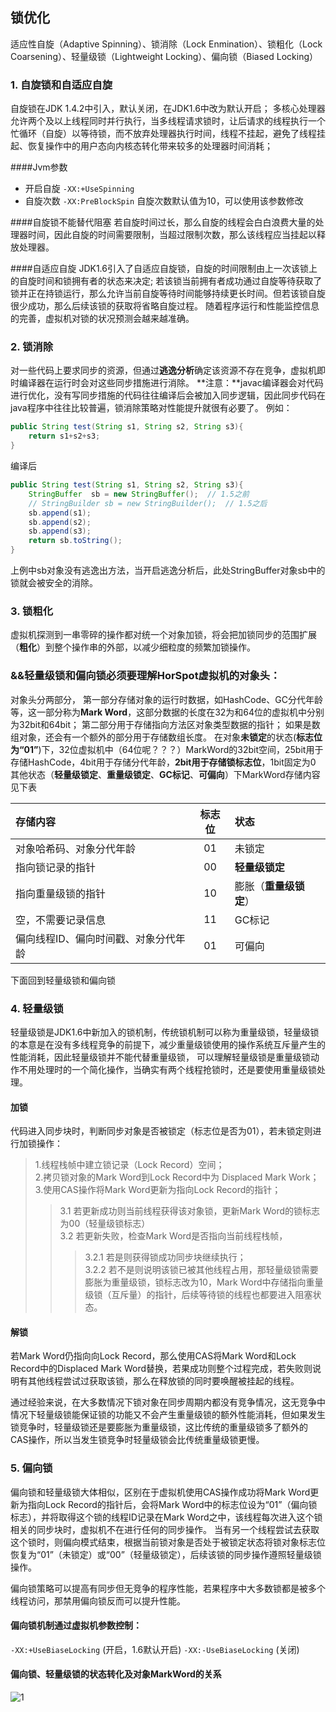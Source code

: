 ## 锁优化
适应性自旋（Adaptive Spinning）、锁消除（Lock Enmination）、锁粗化（Lock Coarsening）、轻量级锁（Lightweight Locking）、偏向锁（Biased Locking）
### 1. 自旋锁和自适应自旋
自旋锁在JDK 1.4.2中引入，默认关闭，在JDK1.6中改为默认开启；
多核心处理器允许两个及以上线程同时并行执行，当多线程请求锁时，让后请求的线程执行一个忙循环（自旋）以等待锁，而不放弃处理器执行时间，线程不挂起，避免了线程挂起、恢复操作中的用户态向内核态转化带来较多的处理器时间消耗；

####Jvm参数

* 开启自旋
	`-XX:+UseSpinning`
* 自旋次数
	`-XX:PreBlockSpin`
	自旋次数默认值为10，可以使用该参数修改

####自旋锁不能替代阻塞
若自旋时间过长，那么自旋的线程会白白浪费大量的处理器时间，因此自旋的时间需要限制，当超过限制次数，那么该线程应当挂起以释放处理器。

####自适应自旋
JDK1.6引入了自适应自旋锁，自旋的时间限制由上一次该锁上的自旋时间和锁拥有者的状态来决定;
若该锁当前拥有者成功通过自旋等待获取了锁并正在持锁运行，那么允许当前自旋等待时间能够持续更长时间。但若该锁自旋很少成功，那么后续该锁的获取将省略自旋过程。
随着程序运行和性能监控信息的完善，虚拟机对锁的状况预测会越来越准确。

### 2. 锁消除
对一些代码上要求同步的资源，但通过**逃逸分析**确定该资源不存在竞争，虚拟机即时编译器在运行时会对这些同步措施进行消除。
**注意：**javac编译器会对代码进行优化，没有写同步措施的代码往往编译后会被加入同步逻辑，因此同步代码在java程序中往往比较普遍，锁消除策略对性能提升就很有必要了。
例如：
```java
public String test(String s1, String s2, String s3){
	return s1+s2+s3;
}
```
编译后
```java
public String test(String s1, String s2, String s3){
	StringBuffer  sb = new StringBuffer();	// 1.5之前
	// StringBuilder sb = new StringBuilder();	// 1.5之后
	sb.append(s1);
	sb.append(s2);
	sb.append(s3);
	return sb.toString();
}

```
上例中sb对象没有逃逸出方法，当开启逃逸分析后，此处StringBuffer对象sb中的锁就会被安全的消除。

### 3. 锁粗化
虚拟机探测到一串零碎的操作都对统一个对象加锁，将会把加锁同步的范围扩展（**粗化**）到整个操作串的外部，以减少细粒度的频繁加锁操作。


### **&&轻量级锁和偏向锁必须要理解HorSpot虚拟机的对象头：**
对象头分两部分，
第一部分存储对象的运行时数据，如HashCode、GC分代年龄等，这一部分称为**Mark Word**，这部分数据的长度在32为和64位的虚拟机中分别为32bit和64bit；
第二部分用于存储指向方法区对象类型数据的指针；
如果是数组对象，还会有一个额外的部分用于存储数组长度。
在对象**未锁定**的状态(**标志位为“01”**)下，32位虚拟机中（64位呢？？？）MarkWord的32bit空间，25bit用于存储HashCode，4bit用于存储分代年龄，**2bit用于存储锁标志位**，1bit固定为0
其他状态（**轻量级锁定**、**重量级锁定**、**GC标记**、**可偏向**）下MarkWord存储内容见下表

|存储内容|标志位|状态|
| :- | :--: | :- |
|对象哈希码、对象分代年龄 | 01 | 未锁定 |
|指向锁记录的指针          | 00 | **轻量级锁定**|
|指向重量级锁的指针        | 10 | 膨胀（**重量级锁定**） |
|空，不需要记录信息        | 11 | GC标记 |
|偏向线程ID、偏向时间戳、对象分代年龄 | 01 |可偏向|

下面回到轻量级锁和偏向锁

### 4. 轻量级锁
轻量级锁是JDK1.6中新加入的锁机制，传统锁机制可以称为重量级锁，轻量级锁的本意是在没有多线程竞争的前提下，减少重量级锁使用的操作系统互斥量产生的性能消耗，因此轻量级锁并不能代替重量级锁， 可以理解轻量级锁是重量级锁动作不用处理时的一个简化操作，当确实有两个线程抢锁时，还是要使用重量级锁处理。
#### 加锁
代码进入同步块时，判断同步对象是否被锁定（标志位是否为01），若未锁定则进行加锁操作：

>1.线程栈帧中建立锁记录（Lock Record）空间；<br/>
>2.拷贝锁对象的Mark Word到Lock Record中为 Displaced Mark Work；<br/>
>3.使用CAS操作将Mark Word更新为指向Lock Record的指针；
>>3.1 若更新成功则当前线程获得该对象锁，更新Mark Word的锁标志为00（轻量级锁标志）<br/>
>>3.2 若更新失败，检查Mark Word是否指向当前线程栈帧，
>>>3.2.1 若是则获得锁成功同步块继续执行；<br/>
>>>3.2.2 若不是则说明该锁已被其他线程占用，那轻量级锁需要膨胀为重量级锁，锁标志改为10，Mark Word中存储指向重量级锁（互斥量）的指针，后续等待锁的线程也都要进入阻塞状态。
#### 解锁
若Mark Word仍指向向Lock Record，那么使用CAS将Mark Word和Lock Record中的Displaced Mark Word替换，若果成功则整个过程完成，若失败则说明有其他线程尝试过获取该锁，那么在释放锁的同时要唤醒被挂起的线程。

通过经验来说，在大多数情况下锁对象在同步周期内都没有竞争情况，这无竞争中情况下轻量级锁能保证锁的功能又不会产生重量级锁的额外性能消耗，但如果发生锁竞争时，轻量级锁还是要膨胀为重量级锁，这比传统的重量级锁多了额外的CAS操作，所以当发生锁竞争时轻量级锁会比传统重量级锁更慢。
### 5. 偏向锁
偏向锁和轻量级锁大体相似，区别在于虚拟机使用CAS操作成功将Mark Word更新为指向Lock Record的指针后，会将Mark Word中的标志位设为“01”（偏向锁标志），并将取得这个锁的线程ID记录在Mark Word之中，该线程每次进入这个锁相关的同步块时，虚拟机不在进行任何的同步操作。
当有另一个线程尝试去获取这个锁时，则偏向模式结束，根据当前锁对象是否处于被锁定状态将锁对象标志位恢复为“01”（未锁定）或“00”（轻量级锁定），后续该锁的同步操作遵照轻量级锁操作。

偏向锁策略可以提高有同步但无竞争的程序性能，若果程序中大多数锁都是被多个线程访问，那禁用偏向锁反而可以提升性能。

#### 偏向锁机制通过虚拟机参数控制：
`-XX:+UseBiaseLocking` (开启，1.6默认开启)
`-XX:-UseBiaseLocking` (关闭)

#### 偏向锁、轻量级锁的状态转化及对象MarkWord的关系
![1](https://raw.githubusercontent.com/ZhengweiHou/spring-boot-parent-hzw/master/spring-boot-jvm/src/main/resources/docs/偏向锁、轻量级锁的状态转化及对象MarkWord的关系.png)



